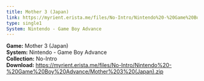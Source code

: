 ```yaml
---
title: Mother 3 (Japan)
link: https://myrient.erista.me/files/No-Intro/Nintendo%20-%20Game%20Boy%20Advance/Mother%203%20(Japan).zip
type: single1
System: Nintendo - Game Boy Advance
---
```

<b>Game:</b> Mother 3 (Japan)<br>
<b>System:</b> Nintendo - Game Boy Advance<br>
<b>Collection:</b> No-Intro<br>
<b>Download:</b> https://myrient.erista.me/files/No-Intro/Nintendo%20-%20Game%20Boy%20Advance/Mother%203%20(Japan).zip